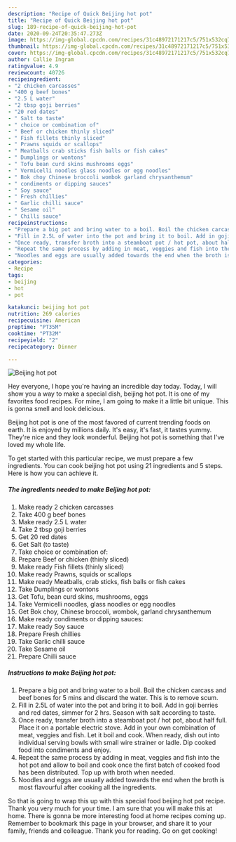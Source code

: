 ```yaml
---
description: "Recipe of Quick Beijing hot pot"
title: "Recipe of Quick Beijing hot pot"
slug: 189-recipe-of-quick-beijing-hot-pot
date: 2020-09-24T20:35:47.273Z
image: https://img-global.cpcdn.com/recipes/31c48972171217c5/751x532cq70/beijing-hot-pot-recipe-main-photo.jpg
thumbnail: https://img-global.cpcdn.com/recipes/31c48972171217c5/751x532cq70/beijing-hot-pot-recipe-main-photo.jpg
cover: https://img-global.cpcdn.com/recipes/31c48972171217c5/751x532cq70/beijing-hot-pot-recipe-main-photo.jpg
author: Callie Ingram
ratingvalue: 4.9
reviewcount: 40726
recipeingredient:
- "2 chicken carcasses"
- "400 g beef bones"
- "2.5 L water"
- "2 tbsp goji berries"
- "20 red dates"
- " Salt to taste"
- " choice or combination of"
- " Beef or chicken thinly sliced"
- " Fish fillets thinly sliced"
- " Prawns squids or scallops"
- " Meatballs crab sticks fish balls or fish cakes"
- " Dumplings or wontons"
- " Tofu bean curd skins mushrooms eggs"
- " Vermicelli noodles glass noodles or egg noodles"
- " Bok choy Chinese broccoli wombok garland chrysanthemum"
- " condiments or dipping sauces"
- " Soy sauce"
- " Fresh chillies"
- " Garlic chilli sauce"
- " Sesame oil"
- " Chilli sauce"
recipeinstructions:
- "Prepare a big pot and bring water to a boil. Boil the chicken carcass and beef bones for 5 mins and discard the water. This is to remove scum."
- "Fill in 2.5L of water into the pot and bring it to boil. Add in goji berries and red dates, simmer for 2 hrs. Season with salt according to taste."
- "Once ready, transfer broth into a steamboat pot / hot pot, about half full. Place it on a portable electric stove. Add in your own combination of meat, veggies and fish. Let it boil and cook. When ready, dish out into individual serving bowls with small wire strainer or ladle. Dip cooked food into condiments and enjoy."
- "Repeat the same process by adding in meat, veggies and fish into the hot pot and allow to boil and cook once the first batch of cooked food has been distributed. Top up with broth when needed."
- "Noodles and eggs are usually added towards the end when the broth is most flavourful after cooking all the ingredients."
categories:
- Recipe
tags:
- beijing
- hot
- pot

katakunci: beijing hot pot 
nutrition: 269 calories
recipecuisine: American
preptime: "PT35M"
cooktime: "PT32M"
recipeyield: "2"
recipecategory: Dinner

---
```



![Beijing hot pot](https://img-global.cpcdn.com/recipes/31c48972171217c5/751x532cq70/beijing-hot-pot-recipe-main-photo.jpg)

Hey everyone, I hope you're having an incredible day today. Today, I will show you a way to make a special dish, beijing hot pot. It is one of my favorites food recipes. For mine, I am going to make it a little bit unique. This is gonna smell and look delicious.

Beijing hot pot is one of the most favored of current trending foods on earth. It is enjoyed by millions daily. It's easy, it's fast, it tastes yummy. They're nice and they look wonderful. Beijing hot pot is something that I've loved my whole life.




To get started with this particular recipe, we must prepare a few ingredients. You can cook beijing hot pot using 21 ingredients and 5 steps. Here is how you can achieve it.

<!--inarticleads1-->

##### The ingredients needed to make Beijing hot pot:

1. Make ready 2 chicken carcasses
1. Take 400 g beef bones
1. Make ready 2.5 L water
1. Take 2 tbsp goji berries
1. Get 20 red dates
1. Get  Salt (to taste)
1. Take  choice or combination of:
1. Prepare  Beef or chicken (thinly sliced)
1. Make ready  Fish fillets (thinly sliced)
1. Make ready  Prawns, squids or scallops
1. Make ready  Meatballs, crab sticks, fish balls or fish cakes
1. Take  Dumplings or wontons
1. Get  Tofu, bean curd skins, mushrooms, eggs
1. Take  Vermicelli noodles, glass noodles or egg noodles
1. Get  Bok choy, Chinese broccoli, wombok, garland chrysanthemum
1. Make ready  condiments or dipping sauces:
1. Make ready  Soy sauce
1. Prepare  Fresh chillies
1. Take  Garlic chilli sauce
1. Take  Sesame oil
1. Prepare  Chilli sauce




<!--inarticleads2-->

##### Instructions to make Beijing hot pot:

1. Prepare a big pot and bring water to a boil. Boil the chicken carcass and beef bones for 5 mins and discard the water. This is to remove scum.
1. Fill in 2.5L of water into the pot and bring it to boil. Add in goji berries and red dates, simmer for 2 hrs. Season with salt according to taste.
1. Once ready, transfer broth into a steamboat pot / hot pot, about half full. Place it on a portable electric stove. Add in your own combination of meat, veggies and fish. Let it boil and cook. When ready, dish out into individual serving bowls with small wire strainer or ladle. Dip cooked food into condiments and enjoy.
1. Repeat the same process by adding in meat, veggies and fish into the hot pot and allow to boil and cook once the first batch of cooked food has been distributed. Top up with broth when needed.
1. Noodles and eggs are usually added towards the end when the broth is most flavourful after cooking all the ingredients.




So that is going to wrap this up with this special food beijing hot pot recipe. Thank you very much for your time. I am sure that you will make this at home. There is gonna be more interesting food at home recipes coming up. Remember to bookmark this page in your browser, and share it to your family, friends and colleague. Thank you for reading. Go on get cooking!

